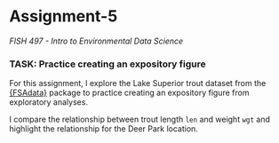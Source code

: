 # Assignment-5
*FISH 497 - Intro to Environmental Data Science*

### TASK: Practice creating an expository figure

For this assignment, I explore the Lake Superior trout dataset from the [{FSAdata}](https://github.com/droglenc/FSAdata) package to practice creating an expository figure from exploratory analyses.

I compare the relationship between trout length `len` and weight `wgt` and highlight the relationship for the Deer Park location.
